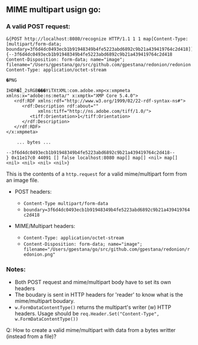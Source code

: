 ## MIME multipart usign go:

### A valid POST request:

```
&{POST http://localhost:8080/recognize HTTP/1.1 1 1 map[Content-Type:[multipart/form-data; boundary=3f6d4dc0493ecb1b91948349b4fe5223abd6892c9b21a439419764c2d418]] {--3f6d4dc0493ecb1b91948349b4fe5223abd6892c9b21a439419764c2d418
Content-Disposition: form-data; name="image"; filename="/Users/gpestana/go/src/github.com/gpestana/redonion/redonion.png"
Content-Type: application/octet-stream

�PNG

IHDR�Ȉ_2sRGB���YiTXtXML:com.adobe.xmp<x:xmpmeta xmlns:x="adobe:ns:meta/" x:xmptk="XMP Core 5.4.0">
   <rdf:RDF xmlns:rdf="http://www.w3.org/1999/02/22-rdf-syntax-ns#">
      <rdf:Description rdf:about=""
            xmlns:tiff="http://ns.adobe.com/tiff/1.0/">
         <tiff:Orientation>1</tiff:Orientation>
      </rdf:Description>
   </rdf:RDF>
</x:xmpmeta>

	... bytes ...

--3f6d4dc0493ecb1b91948349b4fe5223abd6892c9b21a439419764c2d418--
} 0x11e17c0 44091 [] false localhost:8080 map[] map[] <nil> map[]   <nil> <nil> <nil> <nil>}
```

This is the contents of a `http.request` for a valid mime/multipart form from an
image file.

- POST headers: 
	- `Content-Type multipart/form-data`
	- `boundary=3f6d4dc0493ecb1b91948349b4fe5223abd6892c9b21a439419764c2d418`

- MIME/Multipart headers:
	- `Content-Type: application/octet-stream`
	- `Content-Disposition: form-data; name="image"; filename="/Users/gpestana/go/src/github.com/gpestana/redonion/redonion.png"`


### Notes:
- Both POST request and mime/multipart body have to set its own headers
- The boudary is sent in HTTP headers for 'reader' to know what is the
  mime/multipart boudary.
- `w.FormDataContentType()` returns the multipart's writer (w) HTTP headers.
  Usage should be `req.Header.Set("Content-Type", w.FormDataContentType())`

Q: How to create a valid mime/multipart with data from a bytes writter (instead from a
file)?

